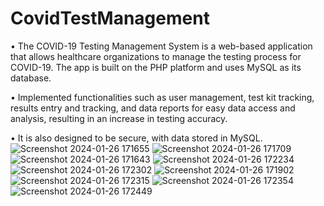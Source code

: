 # CovidTestManagement
• The COVID-19 Testing Management System is a web-based application that allows healthcare organizations to manage the
testing process for COVID-19. The app is built on the PHP platform and uses MySQL as its database.

• Implemented functionalities such as user management, test kit tracking, results entry and tracking, and data reports for easy
data access and analysis, resulting in an increase in testing accuracy.

• It is also designed to be secure, with data stored in MySQL.
![Screenshot 2024-01-26 171655](https://github.com/sejalzarekar/CovidTestManagement/assets/107242704/55e98f47-7bd3-44da-b738-1b272a592caa)
![Screenshot 2024-01-26 171709](https://github.com/sejalzarekar/CovidTestManagement/assets/107242704/6e3fb669-3d22-409d-ab86-e764c7deefc2)
![Screenshot 2024-01-26 171643](https://github.com/sejalzarekar/CovidTestManagement/assets/107242704/72cd9363-ef47-4e94-9327-f7acf7bff45d)
![Screenshot 2024-01-26 172234](https://github.com/sejalzarekar/CovidTestManagement/assets/107242704/41ff671b-ad46-4545-aea5-587faaae44e1)
![Screenshot 2024-01-26 172302](https://github.com/sejalzarekar/CovidTestManagement/assets/107242704/f7390643-16c7-4cde-9012-e6afcbc186cb)
![Screenshot 2024-01-26 171902](https://github.com/sejalzarekar/CovidTestManagement/assets/107242704/51f39d5a-55e1-4037-9339-a2f873ad6691)
![Screenshot 2024-01-26 172315](https://github.com/sejalzarekar/CovidTestManagement/assets/107242704/feebb5c6-6ec3-4331-8a22-10e94ddd5f5e)
![Screenshot 2024-01-26 172354](https://github.com/sejalzarekar/CovidTestManagement/assets/107242704/654e6c89-9909-4e9d-b575-642f3102f423)
![Screenshot 2024-01-26 172449](https://github.com/sejalzarekar/CovidTestManagement/assets/107242704/7e3770fb-8ec1-4f98-8518-7d2fc7c871b8)


